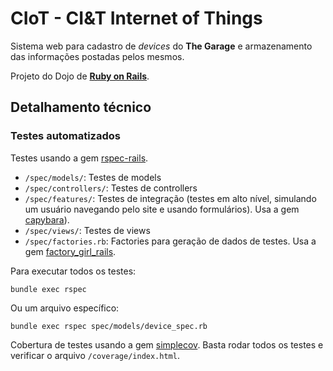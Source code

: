 # CIoT - CI&T Internet of Things

Sistema web para cadastro de *devices* do **The Garage** e armazenamento das informações postadas pelos mesmos.

Projeto do Dojo de [**Ruby on Rails**](http://rubyonrails.org/).

## Detalhamento técnico

### Testes automatizados

Testes usando a gem [rspec-rails](https://github.com/rspec/rspec-rails).

* `/spec/models/`: Testes de models
* `/spec/controllers/`: Testes de controllers
* `/spec/features/`: Testes de integração (testes em alto nível, simulando um usuário navegando pelo site e usando formulários). Usa a gem [capybara](https://github.com/jnicklas/capybara)).
* `/spec/views/`: Testes de views
* `/spec/factories.rb`: Factories para geração de dados de testes. Usa a gem [factory_girl_rails](https://github.com/thoughtbot/factory_girl_rails).

Para executar todos os testes:

    bundle exec rspec
    
Ou um arquivo específico:

    bundle exec rspec spec/models/device_spec.rb

Cobertura de testes usando a gem [simplecov](https://github.com/colszowka/simplecov). Basta rodar todos os testes e verificar o arquivo `/coverage/index.html`.